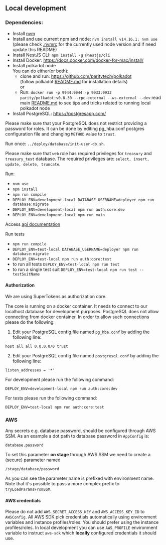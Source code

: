 ## Local development

### Dependencies:

-   Install [nvm](https://github.com/nvm-sh/nvm#install--update-script)
-   Install and use current npm and node: `nvm install v14.16.1; nvm use`  
    (please check [.nvmrc](../.nvmrc) for the currently used node version and if need update this README)
-   Install NestJS CLI: `npm install -g @nestjs/cli`
-   Install Docker: https://docs.docker.com/docker-for-mac/install/
-   Install polkadot node  
    You can do either(or both):
    -   clone and run: https://github.com/paritytech/polkadot  
         (follow polkadot [README.md](https://github.com/paritytech/polkadot/blob/master/README.md) for installation details)  
        or
    -   Run: `docker run -p 9944:9944 -p 9933:9933 parity/polkadot:v0.8.30 --rpc-external --ws-external --dev`
        read main [README.md](../README.md) to see tips and tricks related to running local polkadot node
-   Install PostgreSQL: https://postgresapp.com/

Please make sure that your PostgreSQL does not restrict providing a password for roles. It can be done by editing pg_hba.conf postgres configuration file and changing `METHOD` value to `trust`.

Run once:
`../deploy/database/init-user-db.sh`.

Please make sure that `web` role has required privileges for `treasury` and `treasury_test` database. The required privileges are:
`select, insert, update, delete, truncate`.

Run:

-   `nvm use`
-   `npm install`
-   `npm run compile`
-   `DEPLOY_ENV=development-local DATABASE_USERNAME=deployer npm run database:migrate`
-   `DEPLOY_ENV=development-local npm run auth:core:dev`
-   `DEPLOY_ENV=development-local npm run main`

Access [api documentation](http://localhost:3001/api/documentation/)

Run tests

-   `npm run compile`
-   `DEPLOY_ENV=test-local DATABASE_USERNAME=deployer npm run database:migrate`
-   `DEPLOY_ENV=test-local npm run auth:core:test`
-   to run all tests `DEPLOY_ENV=test-local npm run test`
-   to run a single test suit `DEPLOY_ENV=test-local npm run test -- testSuitName`

#### Authorization

We are using SuperTokens as authorization core.

The core is running on a docker container. It needs to connect to our localhost database for
development purposes. PostgreSQL does not allow connecting from docker container. In order to allow
such connections please do the following:

1. Edit your PostgreSQL config file named `pg_hba.conf` by adding the following line:

```
host all all 0.0.0.0/0 trust
```

2. Edit your PostgreSQL config file named `postgresql.conf` by adding the following line:

```
listen_addresses = '*'
```

For development please run the following command:

```
DEPLOY_ENV=development-local npm run auth:core:dev
```

For tests please run the following command:

```
DEPLOY_ENV=test-local npm run auth:core:test
```

### AWS

Any secrets e.g. database password, should be configured through AWS SSM.
As an example a dot path to database password in `AppConfig` is:

```
database.password
```

To set this parameter **on stage** through AWS SSM we need to create a (secure) parameter named

```
/stage/database/password
```

As you can see the parameter name is prefixed with environment name.
Note that it's possible to pass a more complex prefix to `tryLoadParamsFromSSM`.

#### AWS credentials

Please do not add `AWS_SECRET_ACCESS_KEY` and `AWS_ACCESS_KEY_ID` to `AWSConfig`.
All AWS SDK pick credentials automatically using environment variables and instance profiles/roles.
You should prefer using the instance profiles/roles.
In local development you can use `AWS_PROFILE` environment variable to instruct `aws-sdk` which **locally** configured credentials it should use.
